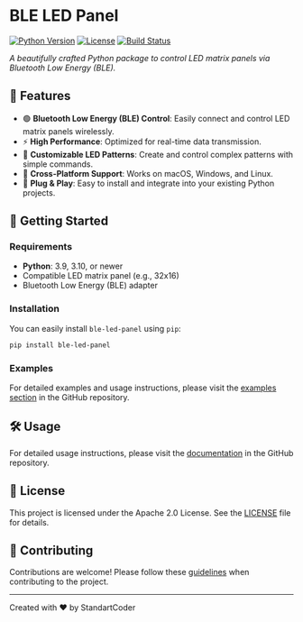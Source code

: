 # BLE LED Panel

[![Python Version](https://img.shields.io/badge/python-%3Cversion-placeholder%3E-blue.svg)](https://python.org) 
[![License](https://img.shields.io/badge/license-Apache%202.0-green.svg)](https://opensource.org/licenses/Apache-2.0) 
[![Build Status](https://img.shields.io/badge/build-passing-brightgreen.svg)](#)

_A beautifully crafted Python package to control LED matrix panels via Bluetooth Low Energy (BLE)._

## 🌟 Features

- 🟢 **Bluetooth Low Energy (BLE) Control**: Easily connect and control LED matrix panels wirelessly.
- ⚡ **High Performance**: Optimized for real-time data transmission.
- 🎨 **Customizable LED Patterns**: Create and control complex patterns with simple commands.
- 📱 **Cross-Platform Support**: Works on macOS, Windows, and Linux.
- 🚀 **Plug & Play**: Easy to install and integrate into your existing Python projects.

## 🎯 Getting Started

### Requirements

- **Python**: 3.9, 3.10, or newer
- Compatible LED matrix panel (e.g., 32x16)
- Bluetooth Low Energy (BLE) adapter

### Installation

You can easily install `ble-led-panel` using `pip`:

```bash
pip install ble-led-panel
```

### Examples

For detailed examples and usage instructions, please visit the [examples section](https://github.com/StandartCoder/ble-led-panel/tree/main/examples) in the GitHub repository.

## 🛠️ Usage

For detailed  usage instructions, please visit the [documentation](https://github.com/StandartCoder/ble-led-panel/wiki) in the GitHub repository.

## 📄 License

This project is licensed under the Apache 2.0 License. See the [LICENSE](LICENSE) file for details.

## 🤝 Contributing

Contributions are welcome! Please follow these [guidelines](https://github.com/StandartCoder/ble-led-panel/tree/main/CONTRIBUTING.md) when contributing to the project.

---

Created with ❤️ by StandartCoder